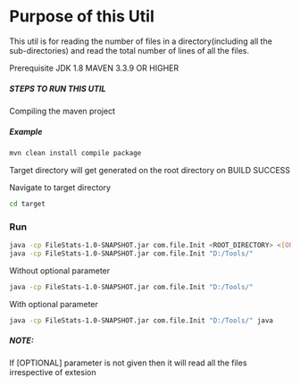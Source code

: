 # Purpose of this Util
This util is for reading the number of files in a directory(including all the sub-directories) and read the total number of lines of all the files.

Prerequisite
JDK 1.8
MAVEN 3.3.9 OR HIGHER

##### STEPS TO RUN THIS UTIL

Compiling the maven project
##### Example
```sh
mvn clean install compile package
```
Target directory will get generated on the root directory on BUILD SUCCESS

Navigate to target directory
```sh
cd target
```

### Run
```sh
java -cp FileStats-1.0-SNAPSHOT.jar com.file.Init <ROOT_DIRECTORY> <[OPTIONAL]LIST_OF_FILE_EXTESIONS_SEPERATED_BY_SPACE>
java -cp FileStats-1.0-SNAPSHOT.jar com.file.Init "D:/Tools/"
```

Without optional parameter
```sh
java -cp FileStats-1.0-SNAPSHOT.jar com.file.Init "D:/Tools/"
```

With optional parameter
```sh
java -cp FileStats-1.0-SNAPSHOT.jar com.file.Init "D:/Tools/" java
```


##### NOTE:
If [OPTIONAL] parameter is not given then it will read all the files irrespective of extesion

